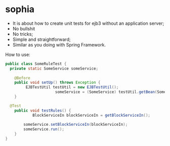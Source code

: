 # sophia

- It is about how to create unit tests for ejb3 without an application server;
- No bullshit
- No tricks;
- Simple and straightforward;
- Similar as you doing with Spring Framework.

How to use:

```java
public class SomeRuleTest {
  private static SomeService someService;
	
	@Before
	public void setUp() throws Exception {
		 EJBTestUtil testUtil = new EJBTestUtil();
		              someService = (SomeService) testUtil.getBean(SomeService.class);	
	}

  @Test
	public void testRules() {
	        BlockServiceIn blockServiceIn = getBlockServiceIn();
			    
		someService.setBlockServiceIn(blockServiceIn);
		someService.run();
	}
}
```



